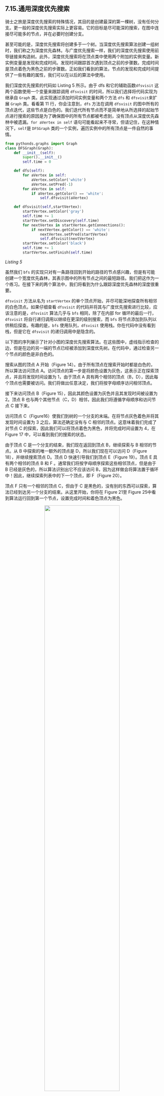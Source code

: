 
## 7.15.通用深度优先搜索

骑士之旅是深度优先搜索的特殊情况，其目的是创建最深的第一棵树，没有任何分支。更一般的深度优先搜索实际上更容易。它的目标是尽可能深的搜索，在图中连接尽可能多的节点，并在必要时创建分支。

甚至可能的是，深度优先搜索将创建多于一个树。当深度优先搜索算法创建一组树时，我们称之为深度优先森林。与广度优先搜索一样，我们的深度优先搜索使用前导链接来构造树。此外，深度优先搜索将在顶点类中使用两个附加的实例变量。新实例变量是发现和完成时间。发现时间跟踪首次遇到顶点之前的步骤数。完成时间是顶点着色为黑色之前的步骤数。正如我们看到的算法，节点的发现和完成时间提供了一些有趣的属性，我们可以在以后的算法中使用。

我们深度优先搜索的代码如 Listing 5 所示。由于 dfs 和它的辅助函数`dfsvisit` 这两个函数使用一个变量来跟踪调用 `dfsvisit` 的时间，所以我们选择将代码实现为继承自 `Graph` 类。此实现通过添加时间实例变量和两个方法 `dfs` 和 `dfsvisit`来扩展 `Graph` 类。看看第 11 行，你会注意到，`dfs` 方法在调用 `dfsvisit` 的图中所有的顶点迭代，这些节点是白色的。我们迭代所有节点而不是简单地从所选择的起始节点进行搜索的原因是为了确保图中的所有节点都被考虑到，没有顶点从深度优先森林中被遗漏。`for aVertex in self` 语句可能看起来不寻常，但请记住，在这种情况下，`self`是 `DFSGraph` 类的一个实例，遍历实例中的所有顶点是一件自然的事情。

```python
from pythonds.graphs import Graph
class DFSGraph(Graph):
    def __init__(self):
        super().__init__()
        self.time = 0

    def dfs(self):
        for aVertex in self:
            aVertex.setColor('white')
            aVertex.setPred(-1)
        for aVertex in self:
            if aVertex.getColor() == 'white':
                self.dfsvisit(aVertex)

    def dfsvisit(self,startVertex):
        startVertex.setColor('gray')
        self.time += 1
        startVertex.setDiscovery(self.time)
        for nextVertex in startVertex.getConnections():
            if nextVertex.getColor() == 'white':
                nextVertex.setPred(startVertex)
                self.dfsvisit(nextVertex)
        startVertex.setColor('black')
        self.time += 1
        startVertex.setFinish(self.time)
```

*Listing 5*

虽然我们 `bfs` 的实现只对有一条路径回到开始的路径的节点感兴趣，但是有可能创建一个宽度优先森林，其表示图中的所有节点之间的最短路径。我们把这作为一个练习。在接下来的两个算法中，我们将看到为什么跟踪深度优先森林的深度很重要。

`dfsvisit` 方法从名为 `startVertex` 的单个顶点开始，并尽可能深地探查所有相邻的白色顶点。如果仔细查看 `dfsvisit` 的代码并将其与广度优先搜索进行比较，应该注意的是，`dfsvisit` 算法几乎与 `bfs` 相同，除了在内部 for 循环的最后一行，`dfsvisit` 将自行递归调用以继续在更深的级别搜索，而 `bfs` 将节点添加到队列以供稍后探查。有趣的是，`bfs` 使用队列，`dfsvisit` 使用栈。你在代码中没有看到栈，但是它在 `dfsvisit` 的递归调用中是隐含的。

以下图的序列展示了针对小图的深度优先搜索算法。在这些图中，虚线指示检查的边，但是在边的另一端的节点已经被添加到深度优先树。在代码中，通过检查另一个节点的颜色是非白色的。

搜索从图的顶点 A 开始（Figure 14）。由于所有顶点在搜索开始时都是白色的，所以算法访问顶点 A。访问顶点的第一步是将颜色设置为灰色，这表示正在探索顶点，并且将发现时间设置为 1，由于顶点 A 具有两个相邻的顶点（B，D），因此每个顶点也需要被访问。我们将做出任意决定，我们将按字母顺序访问相邻顶点。

接下来访问顶点 B（Figure 15），因此其颜色设置为灰色并且其发现时间被设置为 2。顶点 B 也与两个其他节点（C，D）相邻，因此我们将遵循字母顺序和访问节点 C 接下来。

访问顶点 C（Figure16）使我们到树的一个分支的末端。在将节点灰色着色并将其发现时间设置为 3 之后，算法还确定没有与 C 相邻的顶点。这意味着我们完成了对节点 C 的探索，因此我们可以将顶点着色为黑色，并将完成时间设置为 4，在 Figure 17 中，可以看到我们的搜索的状态。

由于顶点 C 是一个分支的结束，我们现在返回到顶点 B，继续探索与 B 相邻的节点。从 B 中探索的唯一额外的顶点是 D，所以我们现在可以访问 D（Figure 18），并继续搜索顶点 D。顶点 D 快速引导我们到顶点 E（Figure 19）。顶点 E 具有两个相邻的顶点 B 和 F 。通常我们将按字母顺序探索这些相邻顶点，但是由于 B 已经是灰色的，所以算法识别出它不应该访问 B，因为这样做会将算法置于循环中！因此，继续探索列表中的下一个顶点，即 F（Figure 20）。

顶点 F 只有一个相邻的顶点 C，但由于 C 是黑色的，没有别的东西可以探索，算法已经到达另一个分支的结束。从这里开始，你将在 Figure 21至 Figure 25中看到算法运行回到第一个节点，设置完成时间和着色顶点为黑色。

<p align="center">
    <img width="70%" height="70%" src="http://images.iterate.site/blog/image/20190702/ppvsbLifOI75.png?imageslim">
</p>

<p align="center">
    <img width="70%" height="70%" src="http://images.iterate.site/blog/image/20190702/MmpJ80oPc1vs.png?imageslim">
</p>

<p align="center">
    <img width="70%" height="70%" src="http://images.iterate.site/blog/image/20190702/rRK08NlT9zwQ.png?imageslim">
</p>

*Figure 14-25*

每个节点的开始和结束时间展示一个称为 `括号属性` 的属性。 该属性意味着深度优先树中的特定节点的所有子节点具有比它们的父节点更晚的发现时间和更早的完成时间。 Figure 26 展示了由深度优先搜索算法构造的树。

<p align="center">
    <img width="70%" height="70%" src="http://images.iterate.site/blog/image/20190702/mzoYJzDrwJYT.png?imageslim">
</p>

*Figure 26*




# 相关

- [python-data-structure-cn](https://github.com/facert/python-data-structure-cn)
